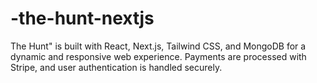 # -the-hunt-nextjs
The Hunt" is built with React, Next.js, Tailwind CSS, and MongoDB for a dynamic and responsive web experience. Payments are processed with Stripe, and user authentication is handled securely.
